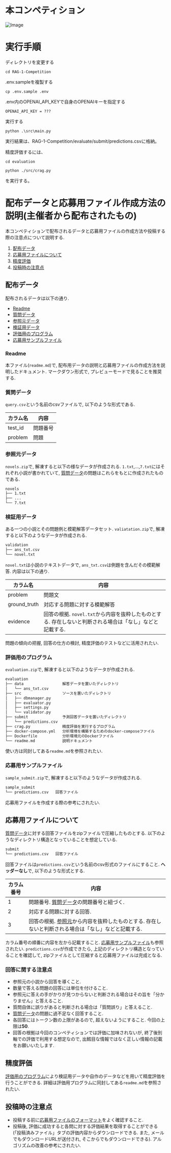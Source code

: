# 本コンペティション
![Image](https://github.com/user-attachments/assets/8c8f9c04-76ea-400c-a658-8ae10a4fb087)

# 実行手順
ディレクトリを変更する
```
cd RAG-1-Competition
```
.env.sampleを複製する
```
cp .env.sample .env
```
.env内のOPENAI_API_KEYで自身のOPENAIキーを指定する
```
OPENAI_API_KEY = ???
```
実行する
```
python .\src\main.py
```

実行結果は、RAG-1-Competition/evaluate/submit/predictions.csvに格納。<p>
精度評価するには、<p>
```
cd evaluation
```
```
python ./src/crag.py
```
を実行する。

# 配布データと応募用ファイル作成方法の説明(主催者から配布されたもの)

本コンペティションで配布されるデータと応募用ファイルの作成方法や投稿する際の注意点について説明する.

1. [配布データ](#配布データ)
1. [応募用ファイルについて](#応募用ファイルについて)
1. [精度評価](#精度評価)
1. [投稿時の注意点](#投稿時の注意点)

## 配布データ

配布されるデータは以下の通り.

- [Readme](#readme)
- [質問データ](#質問データ)
- [参照元データ](#参照元データ)
- [検証用データ](#検証用データ)
- [評価用のプログラム](#評価用のプログラム)
- [応募用サンプルファイル](#応募用サンプルファイル)

### Readme

本ファイル(`readme.md`)で, 配布用データの説明と応募用ファイルの作成方法を説明したドキュメント. マークダウン形式で, プレビューモードで見ることを推奨する.

### 質問データ

`query.csv`という名前のcsvファイルで, 以下のような形式である.

| カラム名 | 内容 |
| ---- | ---- |
| test_id | 問題番号 |
| problem | 問題 |

### 参照元データ

`novels.zip`で, 解凍すると以下の様なデータが作成される. `1.txt`,...,`7.txt`にはそれぞれ小説が書かれていて, [質問データ](#質問データ)の問題はこれらをもとに作成されたものである.

```bash
novels
├── 1.txt
├── ...
└── 7.txt
```

### 検証用データ

ある一つの小説とその問題例と模範解答データセット. `valiatation.zip`で, 解凍すると以下のようなデータが作成される.

```bash
validation
├── ans_txt.csv
└── novel.txt
```

`novel.txt`は小説のテキストデータで, `ans_txt.csv`は例題を含んだその模範解答. 内容は以下の通り.

| カラム名 | 内容 |
| ---- | ---- |
| problem | 問題文 |
| ground_truth | 対応する問題に対する模範解答 |
| evidence | 回答の根拠. `novel.txt`から内容を抜粋したものとする. 存在しないと判断される場合は「なし」などと記載する.|

問題の傾向の把握, 回答の仕方の検討, 精度評価のテストなどに活用されたい.

### 評価用のプログラム

`evaluation.zip`で, 解凍すると以下のようなデータが作成される.

```bash
evaluation
├── data                 解答データを置いたディレクトリ
│   └── ans_txt.csv
├── src                  ソースを置いたディレクトリ
│   ├── dbmanager.py
│   ├── evaluator.py
│   ├── settings.py
│   └── validator.py
├── submit               予測回答データを置いたディレクトリ
│   └── predictions.csv
├── crag.py              精度評価を実行するプログラム
├── docker-compose.yml   分析環境を構築するためのdocker-composeファイル
├── Dockerfile           分析環境元のDockerファイル
└── readme.md            説明ドキュメント
```

使い方は同封してある`readme.md`を参照されたい.

### 応募用サンプルファイル

`sample_submit.zip`で, 解凍すると以下のようなデータが作成される.

```bash
sample_submit
└── predictions.csv   回答ファイル
```

応募用ファイルを作成する際の参考にされたい.

## 応募用ファイルについて

[質問データ](#質問データ)に対する回答ファイルをzipファイルで圧縮したものとする. 以下のようなディレクトリ構造となっていることを想定している.

```bash
submit
└── predictions.csv   回答ファイル
```

回答ファイルは`predictions.csv`という名前のcsv形式のファイルにすること. **ヘッダーなし**で, 以下のような形式とする.

| カラム番号 | 内容 |
| ---- | ---- |
| 1 | 問題番号. [質問データ](#質問データ)の問題番号と紐づく. |
| 2 | 対応する問題に対する回答. |
| 3 | 回答の根拠. [参照元](#参照元データ)から内容を抜粋したものとする. 存在しないと判断される場合は「なし」などと記載する.|

カラム番号の順番に内容を左から記載すること. [応募用サンプルファイル](#応募用サンプルファイル)も参照されたい. `predictions.csv`が作成できたら, 上記のディレクトリ構造となっていることを確認して, zipファイルとして圧縮すると応募用ファイルは完成となる.

### 回答に関する注意点

- 参照元の小説から回答を導くこと.
- 数量で答える問題の回答には単位を付けること.
- 参照元に答えの手がかりが見つからないと判断される場合はその旨を「分かりません」と答えること.
- 質問自体に誤りがあると判断される場合は「質問誤り」と答えること.
- [質問データ](#質問データ)の問題に過不足なく回答すること.
- 各回答にはトークン数の上限があるので, 超えないようにすること. 今回の上限は**50**.
- 回答の根拠は今回のコンペティションでは評価に加味されないが, 終了後別軸での評価で利用する想定なので, 出鱈目な情報ではなく正しい情報の記載をお願いいたします.

## 精度評価

[評価用のプログラム](#評価用のプログラム)により検証用データや自作のデータなどを用いて精度評価を行うことができる. 詳細は評価用プログラムに同封してある`readme.md`を参照されたい.

## 投稿時の注意点

- 投稿する前に[応募用ファイルのフォーマット](#応募用ファイルについて)をよく確認すること.
- 投稿後, 評価に成功すると各問に対する評価結果を取得することができる(「投稿済みファイル」タブの評価内容からダウンロードできる. また, メールでもダウンロードURLが送付され, そこからでもダウンロードできる). アルゴリズムの改善の参考にされたい.
